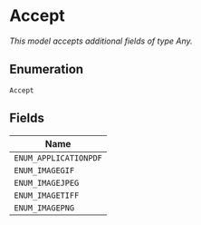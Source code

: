 
# Accept

*This model accepts additional fields of type Any.*

## Enumeration

`Accept`

## Fields

| Name |
|  --- |
| `ENUM_APPLICATIONPDF` |
| `ENUM_IMAGEGIF` |
| `ENUM_IMAGEJPEG` |
| `ENUM_IMAGETIFF` |
| `ENUM_IMAGEPNG` |

